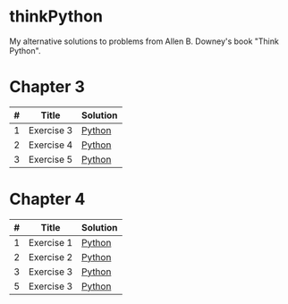 # thinkPython
My alternative solutions to problems from Allen B. Downey's book "Think Python".

<h1>Chapter 3</h1>

<table>
<thead>
<tr>
<th>#</th>
<th>Title</th>
<th>Solution</th>
</tr>
</thead>
<tbody>
<tr>
<td>1</td>
<td>Exercise 3</td>
<td><a href="https://github.com/djeada/thinkPython/blob/master/src/Chapter3/Exercise3.py">Python</a></td>
</tr>
<tr>
<td>2</td>
<td>Exercise 4</td>
<td><a href="https://github.com/djeada/thinkPython/blob/master/src/Chapter3/Exercise4.py">Python</a></td>
</tr>
<tr>
<td>3</td>
<td>Exercise 5</td>
<td><a href="https://github.com/djeada/thinkPython/blob/master/src/Chapter3/Exercise5.py">Python</a></td>
</tr>
</tbody>
</table>

<h1>Chapter 4</h1>

<table>
<thead>
<tr>
<th>#</th>
<th>Title</th>
<th>Solution</th>
</tr>
</thead>
<tbody>
<tr>
<td>1</td>
<td>Exercise 1</td>
<td><a href="https://github.com/djeada/thinkPython/blob/master/src/Chapter4/Exercise1.py">Python</a></td>
</tr>
<tr>
<td>2</td>
<td>Exercise 2</td>
<td><a href="https://github.com/djeada/thinkPython/blob/master/src/Chapter4/Exercise2.py">Python</a></td>
</tr>
<tr>
<td>3</td>
<td>Exercise 3</td>
<td><a href="https://github.com/djeada/thinkPython/blob/master/src/Chapter4/Exercise3.py">Python</a></td>
</tr>
<tr>
<td>5</td>
<td>Exercise 3</td>
<td><a href="https://github.com/djeada/thinkPython/blob/master/src/Chapter4/Exercise5.py">Python</a></td>
</tr>
</tbody>
</table>
